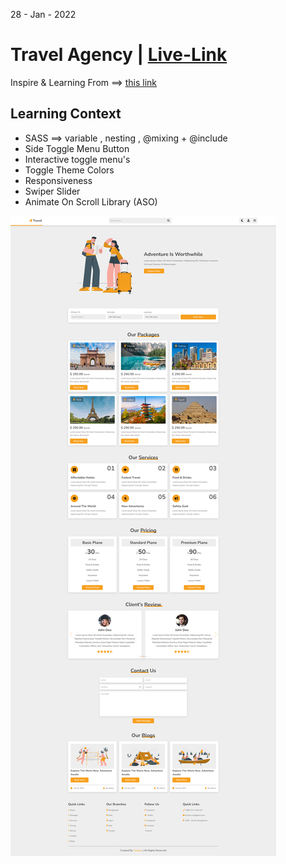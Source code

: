 28 - Jan - 2022 

# Travel Agency | [Live-Link](https://taiseen.github.io/travel-agency)

Inspire & Learning From ==> [this link](https://youtu.be/m9xD_raCUGE)

## Learning Context
- SASS ==> variable , nesting , @mixing + @include 
- Side Toggle Menu Button 
- Interactive toggle menu's
- Toggle Theme Colors
- Responsiveness
- Swiper Slider
- Animate On Scroll Library (ASO)

<img src="./assets/img/demo.jpg"/>
